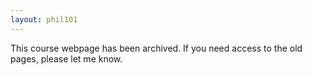 ```yaml
---
layout: phil101
---
```


This course webpage has been archived. If you need access to the old pages, please let me know.
